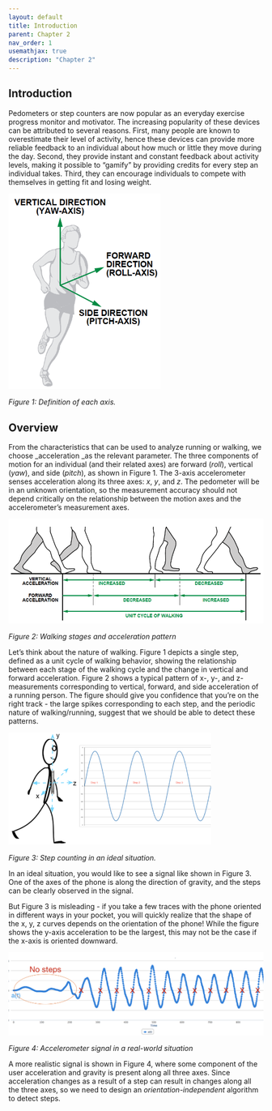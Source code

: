 ```yaml
---
layout: default
title: Introduction
parent: Chapter 2
nav_order: 1
usemathjax: true
description: "Chapter 2"
---
```


## Introduction

Pedometers or step counters are now popular as an everyday exercise progress monitor and motivator. The increasing popularity of these devices can be attributed to several reasons. First, many people are known to overestimate their level of activity, hence these devices can provide more reliable feedback to an individual about how much or little they move during the day. Second, they provide instant and constant feedback about activity levels, making it possible to “gamify” by providing credits for every step an individual takes. Third, they can encourage individuals to compete with themselves in getting fit and losing weight. 

<img src="images/image9.png" alt="drawing" width="300"/>

_Figure 1: Definition of each axis._


## Overview

From the characteristics that can be used to analyze running or walking, we choose _acceleration _as the relevant parameter. The three components of motion for an individual (and their related axes) are forward (_roll_), vertical (_yaw_), and side (_pitch_), as shown in Figure 1. The 3-axis accelerometer senses acceleration along its three axes: _x_, _y_, and _z_. The pedometer will be in an unknown orientation, so the measurement accuracy should not depend critically on the relationship between the motion axes and the accelerometer’s measurement axes.

<img src="images/image2.png" alt="drawing" width="600"/>

_Figure 2: Walking stages and acceleration pattern_

Let’s think about the nature of walking. Figure 1 depicts a single step, defined as a unit cycle of walking behavior, showing the relationship between each stage of the walking cycle and the change in vertical and forward acceleration. Figure 2 shows a typical pattern of x-, y-, and z- measurements corresponding to vertical, forward, and side acceleration of a  running person. The figure should give you confidence that you’re on the right track - the large spikes corresponding to each step, and the periodic nature of walking/running, suggest that we should be able to detect these patterns.



<img src="images/image7.png" alt="drawing" width="400"/>

_Figure 3: Step counting in an ideal situation._

In an ideal situation, you would like to see a signal like shown in Figure 3. One of the axes of the phone is along the direction of gravity, and the steps can be clearly observed in the signal.

But Figure 3 is misleading - if you take a few traces with the phone oriented in different ways in your pocket, you will quickly realize that the shape of the x, y, z curves depends on the orientation of the phone! While the figure shows the y-axis acceleration to be the largest, this may not be the case if the x-axis is oriented downward. 


<img src="images/image6.png" alt="drawing" width="600"/>

_Figure 4: Accelerometer signal in a real-world situation_

A more realistic signal is shown in Figure 4, where some component of the user acceleration and gravity is present along all three axes. Since acceleration changes as a result of a step can result in changes along all the three axes, so we need to design an _orientation-independent_ algorithm to detect steps. 
